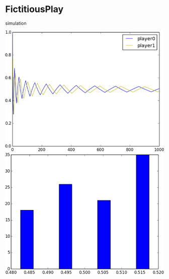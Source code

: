 FictitiousPlay
==============

simulation

![fictitious0](fictitious_graph1.0.png)
![fictitious1](fictitious_histo1.0.png)
